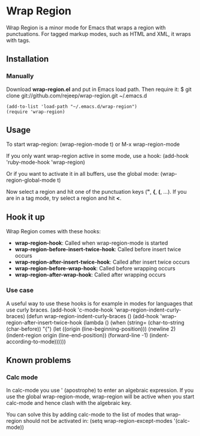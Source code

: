 # Wrap Region
Wrap Region is a minor mode for Emacs that wraps a region with
punctuations. For tagged markup modes, such as HTML and XML, it wraps
with tags.

## Installation

### Manually
Download **wrap-region.el** and put in Emacs load path. Then require it:
    $ git clone git://github.com/rejeep/wrap-region.git ~/.emacs.d
    
    (add-to-list 'load-path "~/.emacs.d/wrap-region")
    (require 'wrap-region)

## Usage
 To start wrap-region:
    (wrap-region-mode t) or M-x wrap-region-mode

If you only want wrap-region active in some mode, use a hook:
    (add-hook 'ruby-mode-hook 'wrap-region)

Or if you want to activate it in all buffers, use the global mode:
    (wrap-region-global-mode t)

Now select a region and hit one of the punctuation keys (**"**, **{**,
**(**, ...). If you are in a tag mode, try select a region and hit **<**.

## Hook it up
Wrap Region comes with these hooks:

* **wrap-region-hook**: Called when wrap-region-mode is started
* **wrap-region-before-insert-twice-hook**: Called before insert twice occurs
* **wrap-region-after-insert-twice-hook**: Called after insert twice occurs
* **wrap-region-before-wrap-hook**: Called before wrapping occurs
* **wrap-region-after-wrap-hook**: Called after wrapping occurs

### Use case
A useful way to use these hooks is for example in modes for languages
that use curly braces.
    (add-hook 'c-mode-hook 'wrap-region-indent-curly-braces)
    (defun wrap-region-indent-curly-braces ()
      (add-hook 'wrap-region-after-insert-twice-hook
                (lambda ()
                  (when (string= (char-to-string (char-before)) "{")
                    (let ((origin (line-beginning-position)))
                      (newline 2)
                      (indent-region origin (line-end-position))
                      (forward-line -1)
                      (indent-according-to-mode))))))

## Known problems

### Calc mode
In calc-mode you use ' (apostrophe) to enter an algebraic
expression. If you use the global wrap-region-mode, wrap-region will
be active when you start calc-mode and hence clash with the algebraic key.

You can solve this by adding calc-mode to the list of modes that
wrap-region should not be activated in:
    (setq wrap-region-except-modes '(calc-mode))

